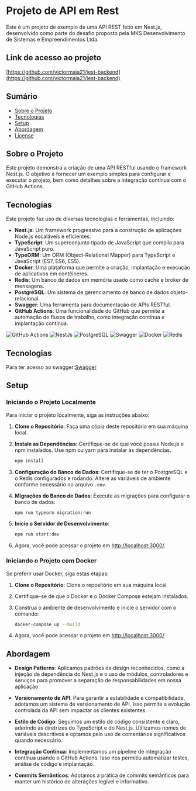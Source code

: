 # Projeto de API em Rest

Este é um projeto de exemplo de uma API REST feito em Nest.js, desenvolvido como parte do desafio proposto pela MKS Desenvolvimento de Sistemas e Empreendimentos Ltda.

## Link de acesso ao projeto

[https://github.com/victormaia21/jest-backend](https://github.com/victormaia21/jest-backend)

## Sumário

- [Sobre o Projeto](#sobre-o-projeto)
- [Tecnologias](#tecnologias)
- [Setup](#setup)
- [Abordagem](#abordagem)
- [License](#license)

## Sobre o Projeto

Este projeto demonstra a criação de uma API RESTful usando o framework Nest.js. O objetivo é fornecer um exemplo simples para configurar e executar o projeto, bem como detalhes sobre a integração contínua com o GitHub Actions.

## Tecnologias

Este projeto faz uso de diversas tecnologias e ferramentas, incluindo:

- **Nest.js**: Um framework progressivo para a construção de aplicações Node.js escaláveis e eficientes.
- **TypeScript**: Um superconjunto tipado de JavaScript que compila para JavaScript puro.
- **TypeORM**: Um ORM (Object-Relational Mapper) para TypeScript e JavaScript (ES7, ES6, ES5).
- **Docker**: Uma plataforma que permite a criação, implantação e execução de aplicativos em contêineres.
- **Redis**: Um banco de dados em memória usado como cache e broker de mensagens.
- **PostgreSQL**: Um sistema de gerenciamento de banco de dados objeto-relacional.
- **Swagger**: Uma ferramenta para documentação de APIs RESTful.
- **GitHub Actions**: Uma funcionalidade do GitHub que permite a automação de fluxos de trabalho, como integração contínua e implantação contínua.

![GitHub Actions](https://img.shields.io/badge/GitHub_Actions-2088FF?style=for-the-badge&logo=github-actions&logoColor=white)
![NestJs](https://img.shields.io/badge/nestjs-E0234E?style=for-the-badge&logo=nestjs&logoColor=white)
![PostgreSQL](https://img.shields.io/badge/PostgreSQL-316192?style=for-the-badge&logo=postgresql&logoColor=white)
![Swagger](https://img.shields.io/badge/Swagger-85EA2D?style=for-the-badge&logo=Swagger&logoColor=black)
![Docker](https://img.shields.io/badge/Docker-2CA5E0?style=for-the-badge&logo=docker&logoColor=white)
![Redis](https://img.shields.io/badge/redis-%23DD0031.svg?&style=for-the-badge&logo=redis&logoColor=white)

## Tecnologias
Para ter acesso ao swagger:[Swagger](http://34.227.192.204:3000/api#/)

## Setup

### Iniciando o Projeto Localmente

Para iniciar o projeto localmente, siga as instruções abaixo:

1. **Clone o Repositório**: Faça uma cópia deste repositório em sua máquina local.

2. **Instale as Dependências**: Certifique-se de que você possui Node.js e npm instalados. Use npm ou yarn para instalar as dependências.

   ```bash
   npm install
   ```

3. **Configuração do Banco de Dados**: Certifique-se de ter o PostgreSQL e o Redis configurados e rodando. Altere as variáveis de ambiente conforme necessário no arquivo `.env`.

4. **Migrações do Banco de Dados**: Execute as migrações para configurar o banco de dados:

   ```bash
   npm run typeorm migration:run
   ```

5. **Inicie o Servidor de Desenvolvimento**:

   ```bash
   npm run start:dev
   ```

6. Agora, você pode acessar o projeto em [http://localhost:3000/](http://localhost:3000/).

### Iniciando o Projeto com Docker

Se preferir usar Docker, siga estas etapas:

1. **Clone o Repositório**: Clone o repositório em sua máquina local.

2. Certifique-se de que o Docker e o Docker Compose estejam instalados.

3. Construa o ambiente de desenvolvimento e inicie o servidor com o comando:

   ```bash
   docker-compose up --build
   ```

4. Agora, você pode acessar o projeto em [http://localhost:3000/](http://localhost:3000/).

## Abordagem

- **Design Patterns**: Aplicamos padrões de design reconhecidos, como a injeção de dependência do Nest.js e o uso de módulos, controladores e serviços para promover a separação de responsabilidades em nossa aplicação.

- **Versionamento de API**: Para garantir a estabilidade e compatibilidade, adotamos um sistema de versionamento de API. Isso permite a evolução controlada da API sem impactar os clientes existentes.

- **Estilo de Código**: Seguimos um estilo de código consistente e claro, aderindo às diretrizes do TypeScript e do Nest.js. Utilizamos nomes de variáveis descritivos e optamos pelo uso de comentários significativos quando necessário.

- **Integração Contínua**: Implementamos um pipeline de integração contínua usando o GitHub Actions. Isso nos permitiu automatizar testes, análise de código e implantação.

- **Commits Semânticos**: Adotamos a prática de commits semânticos para manter um histórico de alterações legível e informativo.

